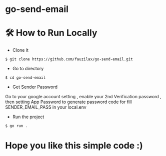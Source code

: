 # go-send-email

# 🛠️ How to Run Locally

- Clone it

```
$ git clone https://github.com/fauzilax/go-send-email.git
```

- Go to directory

```
$ cd go-send-email
```
- Get Sender Password

Go to your google account setting , enable your 2nd Verification password , then setting App Password to generate password code for fill SENDER_EMAIL_PASS in your local.env 

- Run the project
```
$ go run .
```

# Hope you like this simple code :)
